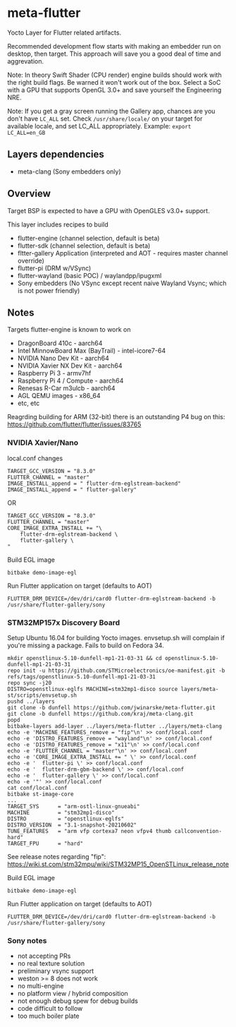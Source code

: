 # meta-flutter

Yocto Layer for Flutter related artifacts.

Recommended development flow starts with making an embedder run on desktop, then target.  This approach will save you a good deal of time and aggrevation.

Note: In theory Swift Shader (CPU render) engine builds should work with the right build flags.  Be warned it won't work out of the box.  Select a SoC with a GPU that supports OpenGL 3.0+ and save yourself the Engineering NRE.

Note: If you get a gray screen running the Gallery app, chances are you don't have `LC_ALL` set.  Check `/usr/share/locale/` on your target for available locale, and set LC_ALL appropriately.  Example: `export LC_ALL=en_GB`

## Layers dependencies

* meta-clang (Sony embedders only)

## Overview

Target BSP is expected to have a GPU with OpenGLES v3.0+ support.

This layer includes recipes to build

* flutter-engine (channel selection, default is beta)
* flutter-sdk (channel selection, default is beta)
* fltter-gallery Application (interpreted and AOT - requires master channel override)
* flutter-pi (DRM w/VSync)
* flutter-wayland (basic POC) / waylandpp/ipugxml
* Sony embedders (No VSync except recent naive Wayland Vsync; which is not power friendly)

## Notes

Targets flutter-engine is known to work on

* DragonBoard 410c - aarch64
* Intel MinnowBoard Max (BayTrail) - intel-icore7-64
* NVIDIA Nano Dev Kit - aarch64
* NVIDIA Xavier NX Dev Kit - aarch64
* Raspberry Pi 3 - armv7hf
* Raspberry Pi 4 / Compute - aarch64
* Renesas R-Car m3ulcb - aarch64
* AGL QEMU images - x86_64
* etc, etc

Reagrding building for ARM (32-bit) there is an outstanding P4 bug on this:  https://github.com/flutter/flutter/issues/83765


### NVIDIA Xavier/Nano

local.conf changes

    TARGET_GCC_VERSION = "8.3.0"
    FLUTTER_CHANNEL = "master"
    IMAGE_INSTALL_append = " flutter-drm-eglstream-backend"
    IMAGE_INSTALL_append = " flutter-gallery"

OR

    TARGET_GCC_VERSION = "8.3.0"
    FLUTTER_CHANNEL = "master"
    CORE_IMAGE_EXTRA_INSTALL += "\
        flutter-drm-eglstream-backend \
        flutter-gallery \
    "

Build EGL image

    bitbake demo-image-egl

Run Flutter application on target (defaults to AOT)

    FLUTTER_DRM_DEVICE=/dev/dri/card0 flutter-drm-eglstream-backend -b /usr/share/flutter-gallery/sony

### STM32MP157x Discovery Board

Setup Ubuntu 16.04 for building Yocto images.  envsetup.sh will complain if you're missing a package.  Fails to build on Fedora 34.

```
mkdir openstlinux-5.10-dunfell-mp1-21-03-31 && cd openstlinux-5.10-dunfell-mp1-21-03-31
repo init -u https://github.com/STMicroelectronics/oe-manifest.git -b refs/tags/openstlinux-5.10-dunfell-mp1-21-03-31
repo sync -j20
DISTRO=openstlinux-eglfs MACHINE=stm32mp1-disco source layers/meta-st/scripts/envsetup.sh
pushd ../layers
git clone -b dunfell https://github.com/jwinarske/meta-flutter.git
git clone -b dunfell https://github.com/kraj/meta-clang.git
popd
bitbake-layers add-layer ../layers/meta-flutter ../layers/meta-clang
echo -e 'MACHINE_FEATURES_remove = "fip"\n' >> conf/local.conf
echo -e 'DISTRO_FEATURES_remove = "wayland"\n' >> conf/local.conf
echo -e 'DISTRO_FEATURES_remove = "x11"\n' >> conf/local.conf
echo -e 'FLUTTER_CHANNEL = "master"\n' >> conf/local.conf
echo -e 'CORE_IMAGE_EXTRA_INSTALL += " \' >> conf/local.conf
echo -e '  flutter-pi \' >> conf/local.conf
echo -e '  flutter-drm-gbm-backend \' >> conf/local.conf
echo -e '  flutter-gallery \' >> conf/local.conf
echo -e '"' >> conf/local.conf
cat conf/local.conf
bitbake st-image-core
...
TARGET_SYS      = "arm-ostl-linux-gnueabi"
MACHINE         = "stm32mp1-disco"
DISTRO          = "openstlinux-eglfs"
DISTRO_VERSION  = "3.1-snapshot-20210602"
TUNE_FEATURES   = "arm vfp cortexa7 neon vfpv4 thumb callconvention-hard"
TARGET_FPU      = "hard"
```

See release notes regarding "fip": https://wiki.st.com/stm32mpu/wiki/STM32MP15_OpenSTLinux_release_note

Build EGL image

    bitbake demo-image-egl

Run Flutter application on target (defaults to AOT)

    FLUTTER_DRM_DEVICE=/dev/dri/card0 flutter-drm-eglstream-backend -b /usr/share/flutter-gallery/sony

### Sony notes
- not accepting PRs
- no real texture solution
- preliminary vsync support
- weston >= 8 does not work
- no multi-engine
- no platform view / hybrid composition
- not enough debug spew for debug builds
- code difficult to follow
- too much boiler plate
